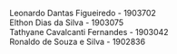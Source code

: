 Leonardo Dantas Figueiredo - 1903702  
Elthon Dias da Silva - 1903075  
Tathyane Cavalcanti Fernandes - 1903042  
Ronaldo de  Souza e  Silva  - 1902836  